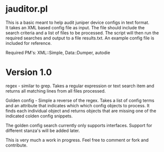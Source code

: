 jauditor.pl
===========

This is a basic meant to help audit juniper device configs in text format.  
It takes an XML based config file as input.  The file should include the search criteria and a list of files to be
processed.  The script will then run the required searches and output to a file results.txt.  An example config file is included for reference.

Required PM's:
XML::Simple, 
Data::Dumper, 
autodie


Version 1.0
============
regex - similar to grep.  Takes a regular expression or text search item and returns all matching lines from all 
files processed.

Golden config - Simple a reverse of the regex.  Takes a list of config terms and an attribute that indicates which
which config objects to process.  It finds each individual object and returns objects that are missing one of the
indicated colden config snippets.  

The golden config search currently only supports interfaces.  Support for different stanza's will be added later.

This is very much a work in progress.  Feel free to comment or fork and contribute.
